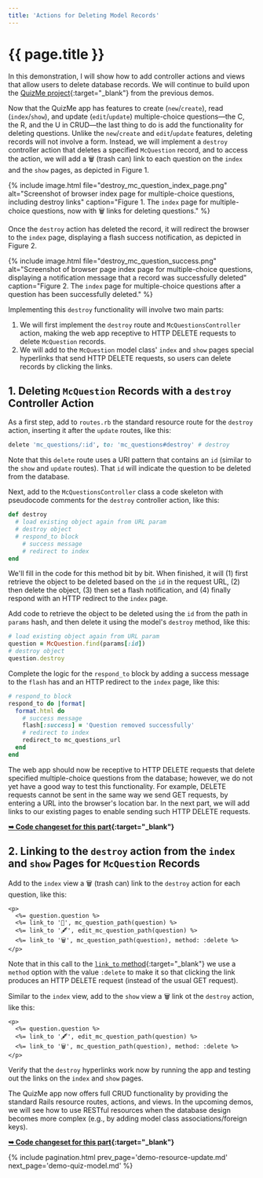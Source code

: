 ```yaml
---
title: 'Actions for Deleting Model Records'
---
```


# {{ page.title }}

In this demonstration, I will show how to add controller actions and views that allow users to delete database records. We will continue to build upon the [QuizMe project](https://github.com/human-se/quiz-me-2020){:target="_blank"} from the previous demos.

Now that the QuizMe app has features to create (`new`/`create`), read (`index`/`show`), and update (`edit`/`update`) multiple-choice questions—the C, the R, and the U in CRUD—the last thing to do is add the functionality for deleting questions. Unlike the `new`/`create` and `edit`/`update` features, deleting records will not involve a form. Instead, we will implement a `destroy` controller action that deletes a specified `McQuestion` record, and to access the action, we will add a 🗑 (trash can) link to each question on the `index` and the `show` pages, as depicted in Figure 1.

{% include image.html file="destroy_mc_question_index_page.png" alt="Screenshot of browser index page for multiple-choice questions, including destroy links" caption="Figure 1. The `index` page for multiple-choice questions, now with 🗑 links for deleting questions." %}

Once the `destroy` action has deleted the record, it will redirect the browser to the `index` page, displaying a flash success notification, as depicted in Figure 2.

{% include image.html file="destroy_mc_question_success.png" alt="Screenshot of browser page index page for multiple-choice questions, displaying a notification message that a record was successfully deleted" caption="Figure 2. The `index` page for multiple-choice questions after a question has been successfully deleted." %}

Implementing this `destroy` functionality will involve two main parts:

1. We will first implement the `destroy` route and `McQuestionsController` action, making the web app receptive to HTTP DELETE requests to delete `McQuestion` records.
1. We will add to the `McQuestion` model class' `index` and `show` pages special hyperlinks that send HTTP DELETE requests, so users can delete records by clicking the links.

## 1. Deleting `McQuestion` Records with a `destroy` Controller Action

As a first step, add to `routes.rb` the standard resource route for the `destroy` action, inserting it after the `update` routes, like this:

```ruby
delete 'mc_questions/:id', to: 'mc_questions#destroy' # destroy
```

Note that this `delete` route uses a URI pattern that contains an `id` (similar to the `show` and `update` routes). That `id` will indicate the question to be deleted from the database.

Next, add to the `McQuestionsController` class a code skeleton with pseudocode comments for the `destroy` controller action, like this:

```ruby
def destroy
  # load existing object again from URL param
  # destroy object
  # respond_to block
    # success message
    # redirect to index
end
```

We'll fill in the code for this method bit by bit. When finished, it will (1) first retrieve the object to be deleted based on the `id` in the request URL, (2) then delete the object, (3) then set a flash notification, and (4) finally respond with an HTTP redirect to the `index` page.

Add code to retrieve the object to be deleted using the `id` from the path in `params` hash, and then delete it using the model's `destroy` method, like this:

```ruby
# load existing object again from URL param
question = McQuestion.find(params[:id])
# destroy object
question.destroy
```

Complete the logic for the `respond_to` block by adding a success message to the `flash` has and an HTTP redirect to the `index` page, like this:

```ruby
# respond_to block
respond_to do |format|
  format.html do
    # success message
    flash[:success] = 'Question removed successfully'
    # redirect to index
    redirect_to mc_questions_url
  end
end
```

The web app should now be receptive to HTTP DELETE requests that delete specified multiple-choice questions from the database; however, we do not yet have a good way to test this functionality. For example, DELETE requests cannot be sent in the same way we send GET requests, by entering a URL into the browser's location bar. In the next part, we will add links to our existing pages to enable sending such HTTP DELETE requests.

**[➥ Code changeset for this part](https://github.com/human-se/quiz-me-2020/commit/45555d6effd47d94f75d574b4f443b533c61b0d4){:target="_blank"}**

## 2. Linking to the `destroy` action from the `index` and `show` Pages for `McQuestion` Records

Add to the `index` view a 🗑 (trash can) link to the `destroy` action for each question, like this:

```erb
<p>
  <%= question.question %>
  <%= link_to '🔎', mc_question_path(question) %>
  <%= link_to '🖋', edit_mc_question_path(question) %>
  <%= link_to '🗑', mc_question_path(question), method: :delete %>
</p>
```

Note that in this call to the [`link_to` method](https://api.rubyonrails.org/v6.0.2.1/classes/ActionView/Helpers/UrlHelper.html#method-i-link_to){:target="_blank"} we use a `method` option with the value `:delete` to make it so that clicking the link produces an HTTP DELETE request (instead of the usual GET request).

Similar to the `index` view, add to the `show` view a 🗑 link ot the `destroy` action, like this:

```erb
<p>
  <%= question.question %>
  <%= link_to '🖋', edit_mc_question_path(question) %>
  <%= link_to '🗑', mc_question_path(question), method: :delete %>
</p>
```

Verify that the `destroy` hyperlinks work now by running the app and testing out the links on the `index` and `show` pages.

The QuizMe app now offers full CRUD functionality by providing the standard Rails resource routes, actions, and views. In the upcoming demos, we will see how to use RESTful resources when the database design becomes more complex (e.g., by adding model class associations/foreign keys).

**[➥ Code changeset for this part](https://github.com/human-se/quiz-me-2020/commit/265b720f7e1ec496743660904b576bbe7a586cf2){:target="_blank"}**

{% include pagination.html prev_page='demo-resource-update.md' next_page='demo-quiz-model.md' %}
